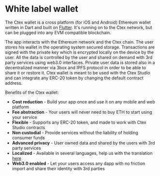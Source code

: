 # White label wallet

The Ctex wallet is a cross platform \(for iOS and Android\) Ethereum wallet written in Dart and built on [Flutter](http://https//flutter.dev/). It's running on to the Ctex network, but can be plugged into any EVM compatible blockchain.

The app interacts with the Ethereum network and the Ctex chain. The user stores his wallet in the operating system secured storage. Transactions are signed with the private key which is encrypted locally on the device by the user. All the data is controlled by the user and shared on demand with 3rd party services using web3.0 interfaces. Private user data is stored also in a decentralized manner via 3box and IPFS protocol in order to be able to share it or restore it. Ctex wallet is meant to be used with the Ctex Studio and can integrate any ERC-20 token by changing the default contract address.

Benefits of the Ctex wallet:

* **Cost reduction** - Build your app once and use it on any  mobile and web platform
* **Fee abstraction** - Your users will never need to buy ETH to start using your service
* **Flexible** - Supports any ERC-20 token, and made to work with Ctex Studio contracts 
* **Non custodial** - Provide services without the liability of holding consumer funds
* **Advanced privacy**  -  User owned data and shared by the users with 3rd party services
* **Localized** - Available in several languages, help us with the translation [here](https://lokalise.co/public/783082135d36f14996c804.53212944/)
* **Web3.0 enabled** - Let your users access any dapp with no friction import and share their identity with 3rd parties

